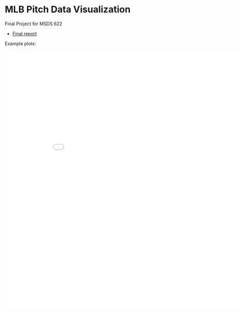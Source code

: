 # MLB Pitch Data Visualization

Final Project for MSDS 622

- [Final report](final_project_evan_calkins.pdf)

Example plots:

<iframe width="900" height="800" frameborder="0" scrolling="no" src="//plot.ly/~ecalkins/102.embed"></iframe>
